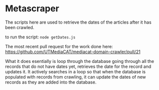 # Metascraper

The scripts here are used to retrieve the dates of the articles after it has been crawled.

to run the script: `node getDates.js`

The most recent pull request for the work done here: https://github.com/UTMediaCAT/mediacat-domain-crawler/pull/21

What it does esentially is loop through the database going through all the records that do not have dates yet, retrieves the date for the record and updates it. It actively searches in a loop so that when the database is populated with records from crawling, it can update the dates of new records as they are added into the database. 